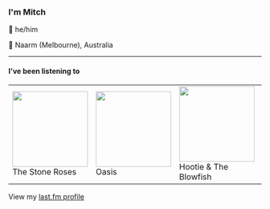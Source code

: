 <article><h3>I&#x27;m Mitch</h3><section><p>👨 he/him</p><p>📍 Naarm (Melbourne), Australia</p></section><hr/><section><h4>I&#x27;ve been listening to</h4><table><tbody><td><img src="https://lastfm.freetls.fastly.net/i/u/174s/f07a5a1e86624b3cb8ec76543b9863d7.png" height="150px" alt="" role="presentation"/><br/>The Stone Roses</td><td><img src="https://lastfm.freetls.fastly.net/i/u/174s/1b217359e775a8b6a7bc443abe5b08c2.png" height="150px" alt="" role="presentation"/><br/>Oasis</td><td><img src="https://lastfm.freetls.fastly.net/i/u/174s/1591d6762b664f20cf93dbe33fa04ab0.png" height="150px" alt="" role="presentation"/><br/>Hootie &amp; The Blowfish</td><td><img src="https://lastfm.freetls.fastly.net/i/u/174s/c687dd5eb85522ef198a510ced518706.png" height="150px" alt="" role="presentation"/><br/>Happy Mondays</td><td><img src="https://lastfm.freetls.fastly.net/i/u/174s/6893332c459d779c9e00b3a09aa31589.png" height="150px" alt="" role="presentation"/><br/>Bladee</td></tbody></table><span>View my <a href="https://www.last.fm/user/my-slab">last.fm profile</a></span></section></article>